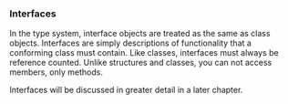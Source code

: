 ### Interfaces

In the type system, interface objects are treated as the same as class objects.
Interfaces are simply descriptions of functionality that a conforming class
must contain. Like classes, interfaces must always be reference counted. Unlike
structures and classes, you can not access members, only methods.

Interfaces will be discussed in greater detail in a later chapter.

